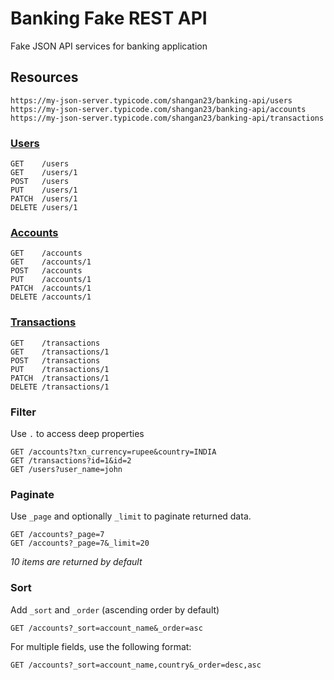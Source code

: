 # Banking Fake REST API
Fake JSON API services for banking application

## Resources
```
https://my-json-server.typicode.com/shangan23/banking-api/users
https://my-json-server.typicode.com/shangan23/banking-api/accounts
https://my-json-server.typicode.com/shangan23/banking-api/transactions
```

### [Users](https://my-json-server.typicode.com/shangan23/banking-api/users)
```
GET    /users
GET    /users/1
POST   /users
PUT    /users/1
PATCH  /users/1
DELETE /users/1
```  
### [Accounts](https://my-json-server.typicode.com/shangan23/banking-api/accounts)

```
GET    /accounts
GET    /accounts/1
POST   /accounts
PUT    /accounts/1
PATCH  /accounts/1
DELETE /accounts/1
```

### [Transactions](https://my-json-server.typicode.com/shangan23/banking-api/transactions)

```
GET    /transactions
GET    /transactions/1
POST   /transactions
PUT    /transactions/1
PATCH  /transactions/1
DELETE /transactions/1
```


### Filter

Use `.` to access deep properties

```
GET /accounts?txn_currency=rupee&country=INDIA
GET /transactions?id=1&id=2
GET /users?user_name=john
```

### Paginate
Use `_page` and optionally `_limit` to paginate returned data.

```
GET /accounts?_page=7
GET /accounts?_page=7&_limit=20
```

_10 items are returned by default_

### Sort

Add `_sort` and `_order` (ascending order by default)

```
GET /accounts?_sort=account_name&_order=asc
```

For multiple fields, use the following format:

```
GET /accounts?_sort=account_name,country&_order=desc,asc
```
